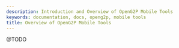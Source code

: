 ```yaml
---
description: Introduction and Overview of OpenG2P Mobile Tools
keywords: documentation, docs, openg2p, mobile tools
title: Overview of OpenG2P Mobile Tools
---
```


@TODO
